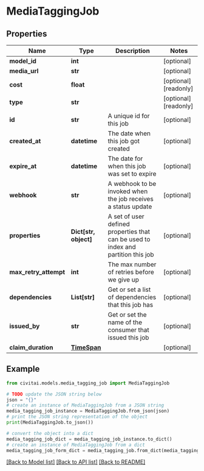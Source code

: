 # MediaTaggingJob


## Properties

Name | Type | Description | Notes
------------ | ------------- | ------------- | -------------
**model_id** | **int** |  | [optional] 
**media_url** | **str** |  | [optional] 
**cost** | **float** |  | [optional] [readonly] 
**type** | **str** |  | [optional] [readonly] 
**id** | **str** | A unique id for this job | [optional] 
**created_at** | **datetime** | The date when this job got created | [optional] 
**expire_at** | **datetime** | The date for when this job was set to expire | [optional] 
**webhook** | **str** | A webhook to be invoked when the job receives a status update | [optional] 
**properties** | **Dict[str, object]** | A set of user defined properties that can be used to index and partition this job | [optional] 
**max_retry_attempt** | **int** | The max number of retries before we give up | [optional] 
**dependencies** | **List[str]** | Get or set a list of dependencies that this job has | [optional] 
**issued_by** | **str** | Get or set the name of the consumer that issued this job | [optional] 
**claim_duration** | [**TimeSpan**](TimeSpan.md) |  | [optional] 

## Example

```python
from civitai.models.media_tagging_job import MediaTaggingJob

# TODO update the JSON string below
json = "{}"
# create an instance of MediaTaggingJob from a JSON string
media_tagging_job_instance = MediaTaggingJob.from_json(json)
# print the JSON string representation of the object
print(MediaTaggingJob.to_json())

# convert the object into a dict
media_tagging_job_dict = media_tagging_job_instance.to_dict()
# create an instance of MediaTaggingJob from a dict
media_tagging_job_form_dict = media_tagging_job.from_dict(media_tagging_job_dict)
```
[[Back to Model list]](../README.md#documentation-for-models) [[Back to API list]](../README.md#documentation-for-api-endpoints) [[Back to README]](../README.md)



